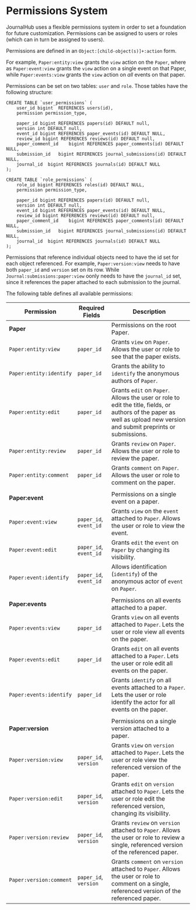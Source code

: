 # Permissions System

JournalHub uses a flexible permissions system in order to set a foundation for
future customization. Permissions can be assigned to users or roles (which can
in turn be assigned to users).

Permissions are defined in an `Object:[child-object(s)]+:action` form.

For example, `Paper:entity:view` grants the `view` action on the `Paper`, where
as `Paper:event:view` grants the `view` action on a single event on that Paper,
while `Paper:events:view` grants the `view` action on _all_ events on that
paper.

Permissions can be set on two tables: `user` and `role`.  Those tables have the
following structure:

```
CREATE TABLE `user_permissions` (
    user_id bigint  REFERENCES users(id),
    permission permission_type,

    paper_id bigint REFERENCES papers(id) DEFAULT null,
    version int DEFAULT null,
    event_id bigint REFERENCES paper_events(id) DEFAULT NULL,
    review_id bigint REFERENCES reviews(id) DEFAULT null,
    paper_comment_id    bigint REFERENCES paper_comments(id) DEFAULT NULL,
    submission_id   bigint REFERENCES journal_submissions(id) DEFAULT NULL,
    journal_id  bigint REFERENCES journals(id) DEFAULT NULL
);

CREATE TABLE `role_permissions` (
    role_id bigint REFERENCES roles(id) DEFAULT NULL,
    permission permission_type,

    paper_id bigint REFERENCES papers(id) DEFAULT null,
    version int DEFAULT null,
    event_id bigint REFERENCES paper_events(id) DEFAULT NULL,
    review_id bigint REFERENCES reviews(id) DEFAULT null,
    paper_comment_id    bigint REFERENCES paper_comments(id) DEFAULT NULL,
    submission_id   bigint REFERENCES journal_submissions(id) DEFAULT NULL,
    journal_id  bigint REFERENCES journals(id) DEFAULT NULL
);
```

Permissions that reference individual objects need to have the id set for each
object referenced.  For example, `Paper:version:view` needs to have both
`paper_id` and `version` set on its row.  While
`Journal:submissions:paper:view` oonly needs to have the `journal_id` set,
since it references the paper attached to each submission to the journal.

The following table defines all available permissions:

| Permission                        | Required Fields                   | Description                   |
|-----------------------------------|-----------------------------------|-------------------------------|
| **Paper**                         |                                   | Permissions on the root Paper.|
| `Paper:entity:view`               | `paper_id`                        | Grants `view` on `Paper`. Allows the user or role to see that the paper exists.  |
| `Paper:entity:identify`           | `paper_id`                        | Grants the ability to `identify` the anonymous authors of `Paper`. |
| `Paper:entity:edit`               | `paper_id`                        | Grants `edit` on `Paper`. Allows the user or role to edit the title, fields, or authors of the paper as well as upload new version and submit preprints or submissions.    |
| `Paper:entity:review`             | `paper_id`                        | Grants `review` on `Paper`. Allows the user or role to review the paper. |
| `Paper:entity:comment`            | `paper_id`                        | Grants `comment` on `Paper`. Allows the user or role to comment on the paper. |
|                                   |                                   |                               |
| **Paper:event**                |                                   | Permissions on a single event on a paper. |
| `Paper:event:view`                | `paper_id`, `event_id`            | Grants `view` on the `event` attached to `Paper`. Allows the user or role to view the event. |
| `Paper:event:edit`                | `paper_id`, `event_id`            | Grants `edit` the `event` on `Paper` by changing its visibility. |
| `Paper:event:identify`            | `paper_id`, `event_id`            | Allows identification (`identify`) of the anonymous actor of `event` on `Paper`. |
|                                   |                                   |                               |
| **Paper:events**                  |                                   | Permissions on all events attached to a paper.|
| `Paper:events:view`               | `paper_id`                        | Grants `view` on all events attached to `Paper`. Lets the user or role view all events on the paper. |
| `Paper:events:edit`               | `paper_id`                        | Grants `edit` on all events attached to a `Paper`. Lets the user or role edit all events on the paper. |
| `Paper:events:identify`           | `paper_id`                        | Grants `identify` on all events attached to a `Paper`.  Lets the user or role identify the actor for all events on the paper. |
|                                   |                                   |                               |
| **Paper:version**                 |                                   | Permissions on a single version attached to a paper. |
| `Paper:version:view`              | `paper_id`, `version`             | Grants `view` on `version` attached to `Paper`. Lets the user or role view the referenced version of the paper. |
| `Paper:version:edit`              | `paper_id`, `version`             | Grants `edit` on `version` attached to `Paper`.  Lets the user or role edit the referenced version, changing its visibility. |
| `Paper:version:review`            | `paper_id`, `version`             | Grants `review` on `version` attached to `Paper`.  Allows the user or role to review a single, referenced version of the referenced paper. |
| `Paper:version:comment`           | `paper_id`, `version`             | Grants `comment` on `version` attached to `Paper`.  Allows the user or role to comment on a single, referenced version of the referenced paper. |


